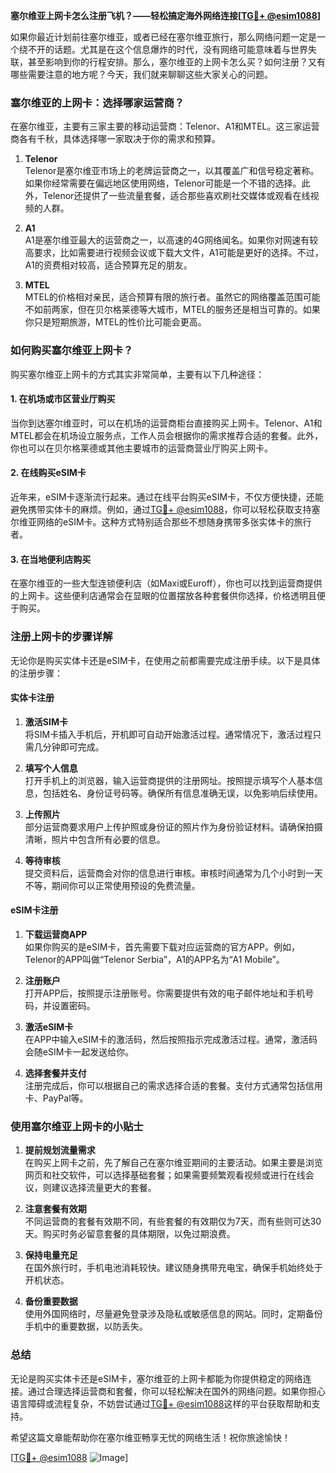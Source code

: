 **塞尔维亚上网卡怎么注册飞机？——轻松搞定海外网络连接[[TG💪+ @esim1088](https://t.me/s/esim1088)]**

如果你最近计划前往塞尔维亚，或者已经在塞尔维亚旅行，那么网络问题一定是一个绕不开的话题。尤其是在这个信息爆炸的时代，没有网络可能意味着与世界失联，甚至影响到你的行程安排。那么，塞尔维亚的上网卡怎么买？如何注册？又有哪些需要注意的地方呢？今天，我们就来聊聊这些大家关心的问题。

### 塞尔维亚的上网卡：选择哪家运营商？

在塞尔维亚，主要有三家主要的移动运营商：Telenor、A1和MTEL。这三家运营商各有千秋，具体选择哪一家取决于你的需求和预算。

1. **Telenor**  
   Telenor是塞尔维亚市场上的老牌运营商之一，以其覆盖广和信号稳定著称。如果你经常需要在偏远地区使用网络，Telenor可能是一个不错的选择。此外，Telenor还提供了一些流量套餐，适合那些喜欢刷社交媒体或观看在线视频的人群。

2. **A1**  
   A1是塞尔维亚最大的运营商之一，以高速的4G网络闻名。如果你对网速有较高要求，比如需要进行视频会议或下载大文件，A1可能是更好的选择。不过，A1的资费相对较高，适合预算充足的朋友。

3. **MTEL**  
   MTEL的价格相对亲民，适合预算有限的旅行者。虽然它的网络覆盖范围可能不如前两家，但在贝尔格莱德等大城市，MTEL的服务还是相当可靠的。如果你只是短期旅游，MTEL的性价比可能会更高。

### 如何购买塞尔维亚上网卡？

购买塞尔维亚上网卡的方式其实非常简单，主要有以下几种途径：

#### 1. 在机场或市区营业厅购买
当你到达塞尔维亚时，可以在机场的运营商柜台直接购买上网卡。Telenor、A1和MTEL都会在机场设立服务点，工作人员会根据你的需求推荐合适的套餐。此外，你也可以在贝尔格莱德或其他主要城市的运营商营业厅购买上网卡。

#### 2. 在线购买eSIM卡
近年来，eSIM卡逐渐流行起来。通过在线平台购买eSIM卡，不仅方便快捷，还能避免携带实体卡的麻烦。例如，通过[TG💪+ @esim1088](https://t.me/s/esim1088)，你可以轻松获取支持塞尔维亚网络的eSIM卡。这种方式特别适合那些不想随身携带多张实体卡的旅行者。

#### 3. 在当地便利店购买
在塞尔维亚的一些大型连锁便利店（如Maxi或Euroff），你也可以找到运营商提供的上网卡。这些便利店通常会在显眼的位置摆放各种套餐供你选择，价格透明且便于购买。

### 注册上网卡的步骤详解

无论你是购买实体卡还是eSIM卡，在使用之前都需要完成注册手续。以下是具体的注册步骤：

#### 实体卡注册
1. **激活SIM卡**  
   将SIM卡插入手机后，开机即可自动开始激活过程。通常情况下，激活过程只需几分钟即可完成。

2. **填写个人信息**  
   打开手机上的浏览器，输入运营商提供的注册网址。按照提示填写个人基本信息，包括姓名、身份证号码等。确保所有信息准确无误，以免影响后续使用。

3. **上传照片**  
   部分运营商要求用户上传护照或身份证的照片作为身份验证材料。请确保拍摄清晰，照片中包含所有必要的信息。

4. **等待审核**  
   提交资料后，运营商会对你的信息进行审核。审核时间通常为几个小时到一天不等，期间你可以正常使用预设的免费流量。

#### eSIM卡注册
1. **下载运营商APP**  
   如果你购买的是eSIM卡，首先需要下载对应运营商的官方APP。例如，Telenor的APP叫做“Telenor Serbia”，A1的APP名为“A1 Mobile”。

2. **注册账户**  
   打开APP后，按照提示注册账号。你需要提供有效的电子邮件地址和手机号码，并设置密码。

3. **激活eSIM卡**  
   在APP中输入eSIM卡的激活码，然后按照指示完成激活过程。通常，激活码会随eSIM卡一起发送给你。

4. **选择套餐并支付**  
   注册完成后，你可以根据自己的需求选择合适的套餐。支付方式通常包括信用卡、PayPal等。

### 使用塞尔维亚上网卡的小贴士

1. **提前规划流量需求**  
   在购买上网卡之前，先了解自己在塞尔维亚期间的主要活动。如果主要是浏览网页和社交软件，可以选择基础套餐；如果需要频繁观看视频或进行在线会议，则建议选择流量更大的套餐。

2. **注意套餐有效期**  
   不同运营商的套餐有效期不同，有些套餐的有效期仅为7天，而有些则可达30天。购买时务必留意套餐的具体期限，以免过期浪费。

3. **保持电量充足**  
   在国外旅行时，手机电池消耗较快。建议随身携带充电宝，确保手机始终处于开机状态。

4. **备份重要数据**  
   使用外国网络时，尽量避免登录涉及隐私或敏感信息的网站。同时，定期备份手机中的重要数据，以防丢失。

### 总结

无论是购买实体卡还是eSIM卡，塞尔维亚的上网卡都能为你提供稳定的网络连接。通过合理选择运营商和套餐，你可以轻松解决在国外的网络问题。如果你担心语言障碍或流程复杂，不妨尝试通过[TG💪+ @esim1088](https://t.me/s/esim1088)这样的平台获取帮助和支持。

希望这篇文章能帮助你在塞尔维亚畅享无忧的网络生活！祝你旅途愉快！

[[TG💪+ @esim1088](https://t.me/s/esim1088) ![Image](https://i.postimg.cc/4NQfJmqS/Snipaste-2025-05-13-00-14-12.png)]